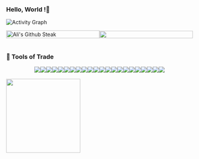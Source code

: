 
### Hello, World !👋

![Activity Graph](https://activity-graph.herokuapp.com/graph?username=AliM-01&theme=github)


<a href="https://github.com/AliM-01" style="width: 100%;display: flex;align-items: center;justify-content: center;">
  <img height="100%" src="https://github-readme-streak-stats.herokuapp.com/?user=AliM-01&theme=material-palenight" alt="Ali's Github Steak" />
  <img height="100%" src="https://github-readme-stats.vercel.app/api?username=AliM-01&show_icons=true&include_all_commits=true&theme=material-palenight" />
</a>

<br />

### 🔭 Tools of Trade

<div style="display: flex;align-items: center;justify-content: center;">
  <img src="https://img.shields.io/badge/-Csharp-blueviolet?style=flat-square&logo=csharp&logoColor=ffffff" />
  <img src="https://img.shields.io/badge/-.NET-blueviolet?style=flat-square&logo=dotnet" />
  <img src="https://img.shields.io/badge/-docker-2299EF?style=flat-square&logo=docker&logoColor=ffffff" />
  <img src="https://img.shields.io/badge/-Angular-DD0031?style=flat-square&logo=angular" />
  <img src="https://img.shields.io/npm/types/typescript?color=007acc&label=%20%20%20&logo=typescript&logoColor=ffffff&style=flat-square" />
  <img src="https://img.shields.io/badge/-GraphQL-E8009C?style=flat-square&logo=GraphQL&logoColor=ffffff" />
  <img src="https://img.shields.io/badge/-Blazor-5B2C90?style=flat-square&logo=blazor&logoColor=ffffff" />
  <img src="https://img.shields.io/badge/-Mongodb-3E9430?style=flat-square&logo=mongodb&logoColor=ffffff" />
  <img src="https://img.shields.io/badge/-Sql%20Server-FED670?style=flat-square&logo=microsoft-sql-server&logoColor=000000" />
  <img src="https://img.shields.io/badge/-Redis-D93024?style=flat-square&logo=redis&logoColor=ffffff" />
  <img src="https://img.shields.io/badge/-JavaScript-%23F7DF1C?style=flat-square&logo=javascript&logoColor=000000&labelColor=%23F7DF1C&color=%23FFCE5A" />
  <img src="https://img.shields.io/badge/-HTML5-%23E44D27?style=flat-square&logo=html5&logoColor=ffffff" />
  <img src="https://img.shields.io/badge/-CSS3-%231572B6?style=flat-square&logo=css3" />
  <img src="https://img.shields.io/badge/-Bootstrap-680FE8?style=flat-square&logo=Bootstrap&logoColor=ffffff" />
  <img src="https://img.shields.io/badge/-Webpack-%232C3A42?style=flat-square&logo=webpack" />
  <img src="https://img.shields.io/badge/-ESLint-blueviolet?style=flat-square&logo=eslint" />
  <img src="https://img.shields.io/badge/-RxJs-BF008B?style=flat-square" />
  <img src="https://img.shields.io/badge/-Git-%23F05032?style=flat-square&logo=git&logoColor=%23ffffff" />
  <img src="https://img.shields.io/badge/-GitHub-181717?style=flat-square&logo=github" />
  <img src="https://img.shields.io/badge/-AzureDevOps-blue?style=flat-square&logo=azuredevops&logoColor=%23ffffff" />
  <img src="http://img.shields.io/badge/-VS%20Code-007ACC?style=flat-square&logo=visual-studio-code&logoColor=ffffff" />
  <img src="https://img.shields.io/badge/-Visual%20Studio-blueviolet?style=flat-square&logo=visualstudio" />
</div>

<br />

<img height="200em" src="https://github-readme-stats.vercel.app/api/top-langs/?username=AliM-01&layout=compact&theme=material-palenight&langs_count=12" />
